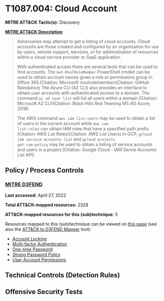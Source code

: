 # T1087.004: Cloud Account
**MITRE ATT&CK Tactic(s):** Discovery

**[MITRE ATT&CK Description](https://attack.mitre.org/techniques/T1087/004)**
<blockquote>Adversaries may attempt to get a listing of cloud accounts. Cloud accounts are those created and configured by an organization for use by users, remote support, services, or for administration of resources within a cloud service provider or SaaS application.

With authenticated access there are several tools that can be used to find accounts. The <code>Get-MsolRoleMember</code> PowerShell cmdlet can be used to obtain account names given a role or permissions group in Office 365.(Citation: Microsoft msolrolemember)(Citation: GitHub Raindance) The Azure CLI (AZ CLI) also provides an interface to obtain user accounts with authenticated access to a domain. The command <code>az ad user list</code> will list all users within a domain.(Citation: Microsoft AZ CLI)(Citation: Black Hills Red Teaming MS AD Azure, 2018) 

The AWS command <code>aws iam list-users</code> may be used to obtain a list of users in the current account while <code>aws iam list-roles</code> can obtain IAM roles that have a specified path prefix.(Citation: AWS List Roles)(Citation: AWS List Users) In GCP, <code>gcloud iam service-accounts list</code> and <code>gcloud projects get-iam-policy</code> may be used to obtain a listing of service accounts and users in a project.(Citation: Google Cloud - IAM Servie Accounts List API)</blockquote>

## Policy / Process Controls
### [MITRE D3FEND](https://d3fend.mitre.org/)
**Last accessed:** April 27, 2022

**Total ATT&CK-mapped resources:** 2328

**ATT&CK-mapped resources for this (sub)technique:** 5

Resources mapped to this (sub)technique can be viewed on [this page](https://d3fend.mitre.org/) (see also the [ATT&CK to D3FEND Mapper](https://d3fend.mitre.org/tools/attack-mapper) tool):

* [Account Locking](https://d3fend.mitre.org/techniques/d3f:AccountLocking)
* [Multi-factor Authentication](https://d3fend.mitre.org/techniques/d3f:Multi-factorAuthentication)
* [One-time Password](https://d3fend.mitre.org/techniques/d3f:One-timePassword)
* [Strong Password Policy](https://d3fend.mitre.org/techniques/d3f:StrongPasswordPolicy)
* [User Account Permissions](https://d3fend.mitre.org/techniques/d3f:UserAccountPermissions)

## Technical Controls (Detection Rules)

## Offensive Security Tests
